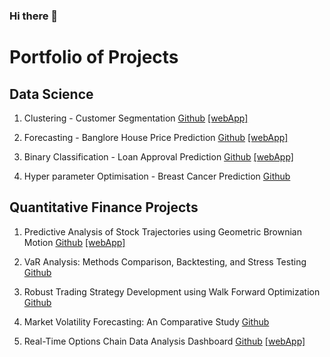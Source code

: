 ### Hi there 👋

<!--
**Kapil3003/Kapil3003** is a ✨ _special_ ✨ repository because its `README.md` (this file) appears on your GitHub profile.

Here are some ideas to get you started:

- 🔭 I’m currently working on ...
- 🌱 I’m currently learning ...
- 👯 I’m looking to collaborate on ...
- 🤔 I’m looking for help with ...
- 💬 Ask me about ...
- 📫 How to reach me: ...
- 😄 Pronouns: ...
- ⚡ Fun fact: ...
-->




# Portfolio of Projects


## Data Science



1. Clustering - Customer Segmentation [Github](https://github.com/Kapil3003/01_Clustering/blob/main/Clustering_CustomerSegmentation.ipynb) [[webApp]](https://kapil3003-01-clustering-clustering-streamlit-app-43fp3b.streamlit.app/) 

2. Forecasting - Banglore House Price Prediction [Github](https://github.com/Kapil3003/02_Regression/blob/main/.ipynb_checkpoints/Regression_Project-checkpoint.ipynb) [[webApp]](https://kapil3003-02-regression-regression-housepriceprediction-ifckzh.streamlit.app/) 

3.  Binary Classification - Loan Approval Prediction  [Github](https://github.com/Kapil3003/03_Classification/blob/main/Classification_LoanPrediction.ipynb) [[webApp]](https://kapil3003-03-classification-classification-streamlit-app-el6w2c.streamlit.app/)

4. Hyper parameter Optimisation - Breast Cancer Prediction [Github](https://github.com/Kapil3003/04_Hyperparameter_Optimization/blob/main/Hyperparameter%20Optimization.ipynb) 



## Quantitative Finance Projects


1. Predictive Analysis of Stock Trajectories using Geometric Brownian Motion [Github](https://github.com/Kapil3003/Quant_Project_1/blob/main/Project_1_GBM.ipynb) [[webApp]](https://quantproject1-csovwwndasw9kuk2vpygjp.streamlit.app/) 

2. VaR Analysis: Methods Comparison, Backtesting, and Stress Testing [Github](https://github.com/Kapil3003/Quant_Project_2/blob/main/Project_2_VaR_Analysis.ipynb) 

3.  Robust Trading Strategy Development using Walk Forward Optimization [Github](https://github.com/Kapil3003/Quant_Project_3/blob/main/Project_3_StrategyDevelopment.ipynb)

4.  Market Volatility Forecasting: An Comparative Study [Github](https://github.com/Kapil3003/Quant_Project_4/blob/main/Project_4_Volatility%20Forecasting.ipynb)

5.  Real-Time Options Chain Data Analysis Dashboard [Github](https://github.com/Kapil3003/Quant_Project_5) [[webApp]](https://quantproject5-gcs2rtyqub8wj8osxwegu2.streamlit.app/)


